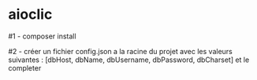 # aioclic

#1 - composer install

#2 - créer un fichier config.json a la racine du projet avec les valeurs suivantes : [dbHost, dbName, dbUsername, dbPassword, dbCharset] et le completer
